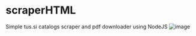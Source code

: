 # scraperHTML
Simple tus.si catalogs scraper and pdf downloader using NodeJS
![image](https://github.com/user-attachments/assets/b8d4f70e-a284-4b5b-a386-28a8caeb890c)
